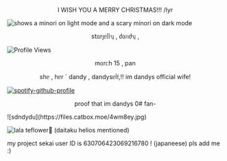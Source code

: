 <p align="center">I WISH YOU A MERRY CHRISTMAS!!! /lyr</p>




<picture>
 <source media="(prefers-color-scheme: dark)" [srcset="(https://files.catbox.moe/24c4qe.png)">
 <source media="(prefers-color-scheme: light)" srcset="https://files.catbox.moe/hx3f76.png">
 <img alt="shows a minori on light mode and a scary minori on dark mode" src="https://files.catbox.moe/24c4qe.png">
</picture>


<p align="center">s𝗍ᥲrȷᥱᥣᥣᥡ , ძᥲᥒძᥡ ,</p>

![Profile Views](https://komarev.com/ghpvc/?username=starjelly&color=b8c0ff)

<p align="center">mᥲrᥴһ 15 , pan</p>

<p align="center">sһᥱ , һᥱr ˊ dandy , dandysᥱᥣ𝖿,!! im dandys official wife!</p>


[![spotify-github-profile](https://spotify-github-profile.kittinanx.com/api/view?uid=31uk2jsu2ijbjj35ijv7mokxi37a&cover_image=true&theme=spotify-embed&show_offline=false&background_color=91ba72&interchange=true&profanity=false&mode=dark&bar_color=c4d1a1&bar_color_cover=true)](https://spotify-github-profile.kittinanx.com/api/view?uid=31uk2jsu2ijbjj35ijv7mokxi37a&redirect=true)
 

<p align="center">proof that im dandys 0# fan-</p>
![sdndydu](https://files.catbox.moe/4wm8ey.jpg) 

![lala](https://files.catbox.moe/w5wfra.jpg) 
teflower🥹 (daitaku helios mentioned)

my project sekai user ID is 630706423069216780 ! (japaneese) pls add me :) 